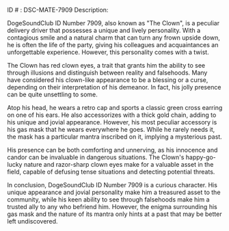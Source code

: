 ID # : DSC-MATE-7909
Description:

DogeSoundClub ID Number 7909, also known as "The Clown", is a peculiar delivery driver that possesses a unique and lively personality. With a contagious smile and a natural charm that can turn any frown upside down, he is often the life of the party, giving his colleagues and acquaintances an unforgettable experience. However, this personality comes with a twist.

The Clown has red clown eyes, a trait that grants him the ability to see through illusions and distinguish between reality and falsehoods. Many have considered his clown-like appearance to be a blessing or a curse, depending on their interpretation of his demeanor. In fact, his jolly presence can be quite unsettling to some.

Atop his head, he wears a retro cap and sports a classic green cross earring on one of his ears. He also accessorizes with a thick gold chain, adding to his unique and jovial appearance. However, his most peculiar accessory is his gas mask that he wears everywhere he goes. While he rarely needs it, the mask has a particular mantra inscribed on it, implying a mysterious past.

His presence can be both comforting and unnerving, as his innocence and candor can be invaluable in dangerous situations. The Clown's happy-go-lucky nature and razor-sharp clown eyes make for a valuable asset in the field, capable of defusing tense situations and detecting potential threats.

In conclusion, DogeSoundClub ID Number 7909 is a curious character. His unique appearance and jovial personality make him a treasured asset to the community, while his keen ability to see through falsehoods make him a trusted ally to any who befriend him. However, the enigma surrounding his gas mask and the nature of its mantra only hints at a past that may be better left undiscovered.